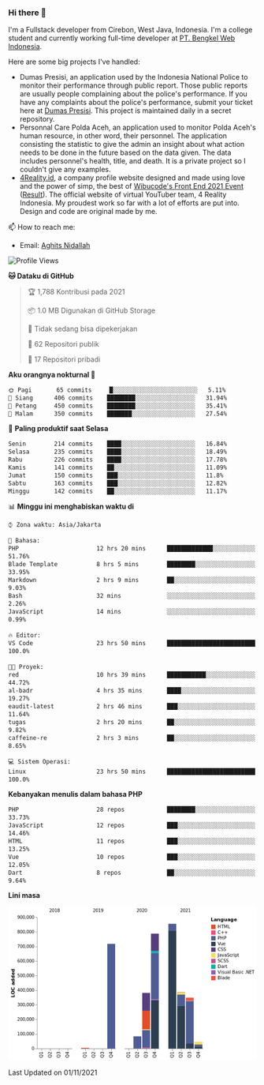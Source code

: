 ### Hi there 👋
I'm a Fullstack developer from Cirebon, West Java, Indonesia. I'm a college student and currently working full-time developer at [PT. Bengkel Web Indonesia](https://github.com/PT-Bengkel-Web-Indonesia).

Here are some big projects I've handled:
- Dumas Presisi, an application used by the Indonesia National Police to monitor their performance through public report. Those public reports are usually people complaining about the police's performance. If you have any complaints about the police's performance, submit your ticket here at [Dumas Presisi](https://dumaspresisi.polri.go.id/dumaspro). This project is maintained daily in a secret repository.
- Personnal Care Polda Aceh, an application used to monitor Polda Aceh's human resource, in other word, their personnel. The application consisting the statistic to give the admin an insight about what action needs to be done in the future based on the data given. The data includes personnel's health, title, and death. It is a private project so I couldn't give any examples.
- [4Reality.id](https://4reality.id), a company profile website designed and made using love and the power of simp, the best of [Wibucode's Front End 2021 Event](https://github.com/wibucode02/submision-event-frontend-2021) ([Result](https://github.com/wibucode02/top-5-pemenang-event-front-end-wibucode-2021)). The official website of virtual YouTuber team, 4 Reality Indonesia. My proudest work so far with a lot of efforts are put into. Design and code are original made by me.

📫 How to reach me:
- Email: [Aghits Nidallah](mailto:yourlovelydev@gmail.com)

<!--START_SECTION:waka-->
![Profile Views](http://img.shields.io/badge/Profil%20dilihat-6-blue)

**🐱 Dataku di GitHub** 

> 🏆 1,788 Kontribusi pada 2021
 > 
> 📦 1.0 MB Digunakan di GitHub Storage 
 > 
> 🚫 Tidak sedang bisa dipekerjakan
 > 
> 📜 62 Repositori publik 
 > 
> 🔑 17 Repositori pribadi  
 > 
**Aku orangnya nokturnal 🦉** 

```text
🌞 Pagi       65 commits     █░░░░░░░░░░░░░░░░░░░░░░░░   5.11% 
🌆 Siang      406 commits    ████████░░░░░░░░░░░░░░░░░   31.94% 
🌃 Petang     450 commits    ████████░░░░░░░░░░░░░░░░░   35.41% 
🌙 Malam      350 commits    ███████░░░░░░░░░░░░░░░░░░   27.54%

```
📅 **Paling produktif saat Selasa** 

```text
Senin        214 commits    ████░░░░░░░░░░░░░░░░░░░░░   16.84% 
Selasa       235 commits    ████░░░░░░░░░░░░░░░░░░░░░   18.49% 
Rabu         226 commits    ████░░░░░░░░░░░░░░░░░░░░░   17.78% 
Kamis        141 commits    ██░░░░░░░░░░░░░░░░░░░░░░░   11.09% 
Jumat        150 commits    ███░░░░░░░░░░░░░░░░░░░░░░   11.8% 
Sabtu        163 commits    ███░░░░░░░░░░░░░░░░░░░░░░   12.82% 
Minggu       142 commits    ██░░░░░░░░░░░░░░░░░░░░░░░   11.17%

```


📊 **Minggu ini menghabiskan waktu di** 

```text
⌚︎ Zona waktu: Asia/Jakarta

💬 Bahasa: 
PHP                      12 hrs 20 mins      █████████████░░░░░░░░░░░░   51.76% 
Blade Template           8 hrs 5 mins        ████████░░░░░░░░░░░░░░░░░   33.95% 
Markdown                 2 hrs 9 mins        ██░░░░░░░░░░░░░░░░░░░░░░░   9.03% 
Bash                     32 mins             ░░░░░░░░░░░░░░░░░░░░░░░░░   2.26% 
JavaScript               14 mins             ░░░░░░░░░░░░░░░░░░░░░░░░░   0.99%

🔥 Editor: 
VS Code                  23 hrs 50 mins      █████████████████████████   100.0%

🐱‍💻 Proyek: 
red                      10 hrs 39 mins      ███████████░░░░░░░░░░░░░░   44.72% 
al-badr                  4 hrs 35 mins       ████░░░░░░░░░░░░░░░░░░░░░   19.27% 
eaudit-latest            2 hrs 46 mins       ███░░░░░░░░░░░░░░░░░░░░░░   11.64% 
tugas                    2 hrs 20 mins       ██░░░░░░░░░░░░░░░░░░░░░░░   9.82% 
caffeine-re              2 hrs 3 mins        ██░░░░░░░░░░░░░░░░░░░░░░░   8.65%

💻 Sistem Operasi: 
Linux                    23 hrs 50 mins      █████████████████████████   100.0%

```

**Kebanyakan menulis dalam bahasa PHP** 

```text
PHP                      28 repos            ████████░░░░░░░░░░░░░░░░░   33.73% 
JavaScript               12 repos            ███░░░░░░░░░░░░░░░░░░░░░░   14.46% 
HTML                     11 repos            ███░░░░░░░░░░░░░░░░░░░░░░   13.25% 
Vue                      10 repos            ███░░░░░░░░░░░░░░░░░░░░░░   12.05% 
Dart                     8 repos             ██░░░░░░░░░░░░░░░░░░░░░░░   9.64%

```


**Lini masa**

![Chart not found](https://raw.githubusercontent.com/NikarashiHatsu/NikarashiHatsu/master/charts/bar_graph.png) 


 Last Updated on 01/11/2021
<!--END_SECTION:waka-->
